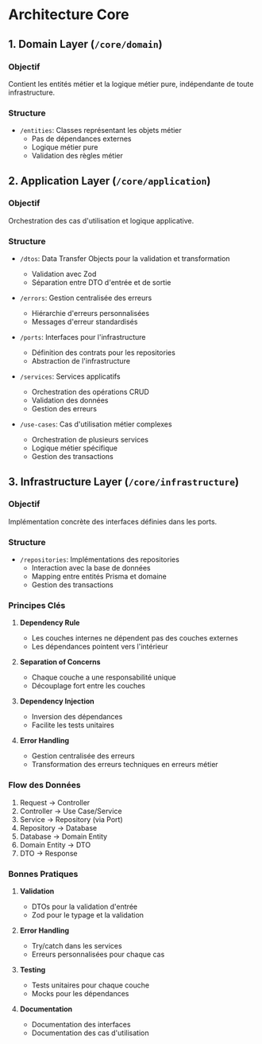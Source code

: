 # Architecture Core

## 1. Domain Layer (`/core/domain`)

### Objectif
Contient les entités métier et la logique métier pure, indépendante de toute infrastructure.

### Structure
- `/entities`: Classes représentant les objets métier
  - Pas de dépendances externes
  - Logique métier pure
  - Validation des règles métier

## 2. Application Layer (`/core/application`)

### Objectif
Orchestration des cas d'utilisation et logique applicative.

### Structure
- `/dtos`: Data Transfer Objects pour la validation et transformation
  - Validation avec Zod
  - Séparation entre DTO d'entrée et de sortie

- `/errors`: Gestion centralisée des erreurs
  - Hiérarchie d'erreurs personnalisées
  - Messages d'erreur standardisés

- `/ports`: Interfaces pour l'infrastructure
  - Définition des contrats pour les repositories
  - Abstraction de l'infrastructure

- `/services`: Services applicatifs
  - Orchestration des opérations CRUD
  - Validation des données
  - Gestion des erreurs

- `/use-cases`: Cas d'utilisation métier complexes
  - Orchestration de plusieurs services
  - Logique métier spécifique
  - Gestion des transactions

## 3. Infrastructure Layer (`/core/infrastructure`)

### Objectif
Implémentation concrète des interfaces définies dans les ports.

### Structure
- `/repositories`: Implémentations des repositories
  - Interaction avec la base de données
  - Mapping entre entités Prisma et domaine
  - Gestion des transactions

### Principes Clés

1. **Dependency Rule**
   - Les couches internes ne dépendent pas des couches externes
   - Les dépendances pointent vers l'intérieur

2. **Separation of Concerns**
   - Chaque couche a une responsabilité unique
   - Découplage fort entre les couches

3. **Dependency Injection**
   - Inversion des dépendances
   - Facilite les tests unitaires

4. **Error Handling**
   - Gestion centralisée des erreurs
   - Transformation des erreurs techniques en erreurs métier

### Flow des Données

1. Request → Controller
2. Controller → Use Case/Service
3. Service → Repository (via Port)
4. Repository → Database
5. Database → Domain Entity
6. Domain Entity → DTO
7. DTO → Response

### Bonnes Pratiques

1. **Validation**
   - DTOs pour la validation d'entrée
   - Zod pour le typage et la validation

2. **Error Handling**
   - Try/catch dans les services
   - Erreurs personnalisées pour chaque cas

3. **Testing**
   - Tests unitaires pour chaque couche
   - Mocks pour les dépendances

4. **Documentation**
   - Documentation des interfaces
   - Documentation des cas d'utilisation